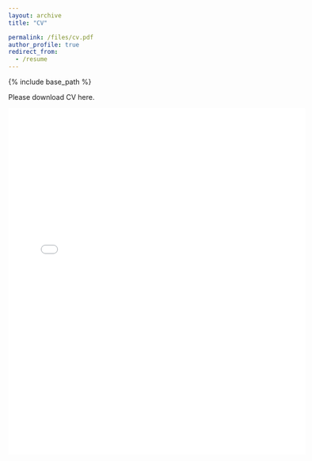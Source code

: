 ```yaml
---
layout: archive
title: "CV"

permalink: /files/cv.pdf
author_profile: true
redirect_from:
  - /resume
---
```


{% include base_path %}

Please download CV here.


<embed src="{{ site.baseurl }}/files/cv.pdf" width="600" height="700" type='application/pdf'> 
